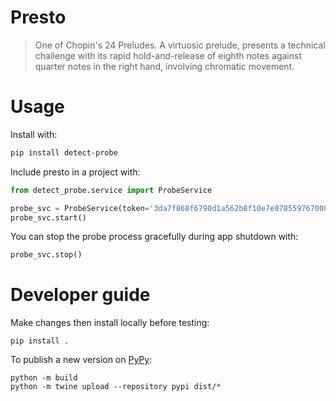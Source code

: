 # Presto

> One of Chopin's 24 Preludes. A virtuosic prelude, presents a technical challenge with its rapid hold-and-release of eighth notes against quarter notes in the right hand, involving chromatic movement.

# Usage

Install with:

```bash
pip install detect-probe
```

Include presto in a project with:

```python
from detect_probe.service import ProbeService

probe_svc = ProbeService(token='3da7f868f6790d1a562b8f10e7e0785597670000')
probe_svc.start()
```

You can stop the probe process gracefully during app shutdown with:

```python
probe_svc.stop()
```

# Developer guide

Make changes then install locally before testing:
```
pip install .
```

To publish a new version on [PyPy](https://pypi.org/project/detect-probe/):
```commandline
python -m build
python -m twine upload --repository pypi dist/*
```